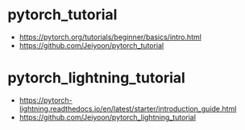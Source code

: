 # pytorch_tutorial

- https://pytorch.org/tutorials/beginner/basics/intro.html
- https://github.com/Jeiyoon/pytorch_tutorial

# pytorch_lightning_tutorial

- https://pytorch-lightning.readthedocs.io/en/latest/starter/introduction_guide.html
- https://github.com/Jeiyoon/pytorch_lightning_tutorial
